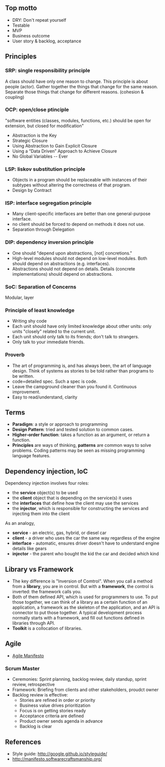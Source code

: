 ## Top motto
* DRY: Don't repeat yourself
* Testable
* MVP
* Business outcome
* User story & backlog, acceptance

## Principles
### SRP: single responsibility principle
A class should have only one reason to change. 
This principle is about people (actor).
Gather together the things that change for the same reason. Separate those things that change for different reasons. (cohesion & coupling)

### OCP: open/close ptinciple
 "software entities (classes, modules, functions, etc.) should be open for extension, but closed for modification"
* Abstraction is the Key
* Strategic Closure
* Using Abstraction to Gain Explicit Closure
* Using a “Data Driven” Approach to Achieve Closure
* No Global Variables -- Ever

### LSP: liskov substitution principle
* Objects in a program should be replaceable with instances of their subtypes without altering the correctness of that program.
* Design by Contract

### ISP: interface segregation principle
* Many client-specific interfaces are better than one general-purpose interface.
* no client should be forced to depend on methods it does not use.
* Separation through Delegation

### DIP: dependency inversion principle
* One should "depend upon abstractions, [not] concretions."
* High-level modules should not depend on low-level modules. Both should depend on abstractions (e.g. interfaces).
* Abstractions should not depend on details. Details (concrete implementations) should depend on abstractions.

### SoC: Separation of Concerns
Modular, layer

### Principle of least knowledge
* Writing shy code
* Each unit should have only limited knowledge about other units: only units "closely" related to the current unit.
* Each unit should only talk to its friends; don't talk to strangers.
* Only talk to your immediate friends.

### Proverb
* The art of programming is, and has always been, the art of language design. Think of systems as stories to be told rather than programs to be written.
* code=detailed spec. Such a spec is code.
* Leave the campground cleaner than you found it. Continuous improvement.
* Easy to read/understand, clarity


## Terms
* **Paradigm**: a style or approach to programming
* **Design Pattern**: tried and tested solution to common cases.
* **Higher-order function**: takes a function as an argument, or return a function.
* **Principles** are ways of thinking, **patterns** are common ways to solve problems. Coding patterns may be seen as missing programming language features.

## Dependency injection, IoC
Dependency injection involves four roles:
* the **service** object(s) to be used
* the **client** object that is depending on the service(s) it uses
* the **interfaces** that define how the client may use the services
* the **injector**, which is responsible for constructing the services and injecting them into the client

As an analogy,
* **service** - an electric, gas, hybrid, or diesel car
* **client** - a driver who uses the car the same way regardless of the engine
* **interface** - automatic, ensures driver doesn't have to understand engine details like gears
* **injector** - the parent who bought the kid the car and decided which kind

## Library vs Framework 
* The key difference is "Inversion of Comtrol". When you call a method from a **library**, you are in control. But with a **framework**, the control is inverted: the framework calls you.
* Both of them defined API, which is used for programmers to use. To put those together, we can think of a library as a certain function of an application, a framework as the skeleton of the application, and an API is connector to put those together. A typical development process normally starts with a framework, and fill out functions defined in libraries through API.
* **Toolkit** is a collocation of libraries.

## Agile
* [Agile Manifesto](https://agilemanifesto.org/)

### Scrum Master
* Ceremonies: Sprint planning, backlog review, daily standup, sprint review, retrospective
* Framework: Briefing from clients and other stakeholders, proudct owner
* Backlog review is effective:
  * Stories are refined in order or priority
  * Business value drives prioritization
  * Focus is on getting stories ready
  * Acceptance criteria are defined
  * Product owner sends agenda in advance
  * Backlog is clear
  

## References
* Style guide: http://google.github.io/styleguide/
* http://manifesto.softwarecraftsmanship.org/

